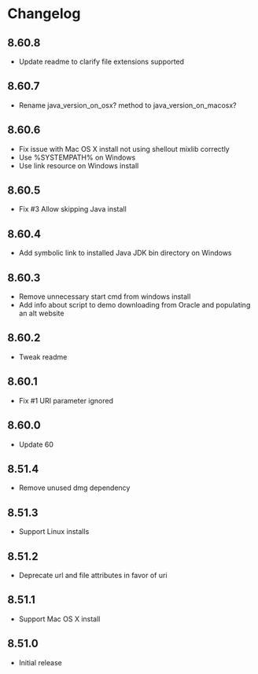 # Changelog

## 8.60.8
 
- Update readme to clarify file extensions supported

## 8.60.7
 
- Rename java_version_on_osx? method to java_version_on_macosx?

## 8.60.6

- Fix issue with Mac OS X install not using shellout mixlib correctly
- Use %SYSTEMPATH% on Windows 
- Use link resource on Windows install

## 8.60.5

- Fix #3 Allow skipping Java install

## 8.60.4

- Add symbolic link to installed Java JDK bin directory on Windows

## 8.60.3

- Remove unnecessary start cmd from windows install
- Add info about script to demo downloading from Oracle and populating an alt website

## 8.60.2

- Tweak readme

## 8.60.1

- Fix #1 URI parameter ignored

## 8.60.0

- Update 60

## 8.51.4

- Remove unused dmg dependency

## 8.51.3

- Support Linux installs

## 8.51.2

- Deprecate url and file attributes in favor of uri

## 8.51.1

- Support Mac OS X install

## 8.51.0

- Initial release

